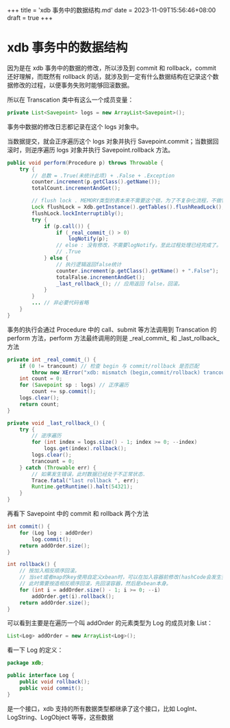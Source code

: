 +++
title = 'xdb 事务中的数据结构.md'
date = 2023-11-09T15:56:46+08:00
draft = true
+++

# xdb 事务中的数据结构

因为是在 xdb 事务中的数据的修改，所以涉及到 commit 和 rollback，commit 还好理解，而既然有 rollback 的话，就涉及到一定有什么数据结构在记录这个数据修改的过程，以便事务失败时能够回滚数据。

所以在 Transcation 类中有这么一个成员变量：

```java
private List<Savepoint> logs = new ArrayList<Savepoint>();
```

事务中数据的修改日志都记录在这个 logs 对象中。

当数据提交，就会正序遍历这个 logs 对象并执行 Savepoint.commit；当数据回滚时，则逆序遍历 logs 对象并执行 Savepoint.rollback 方法。

```java
public void perform(Procedure p) throws Throwable {
    try {
        // 总数 = .True(未统计此项) + .False + .Exception
        counter.increment(p.getClass().getName());
        totalCount.incrementAndGet();

        // flush lock . MEMORY类型的表本来不需要这个锁，为了不复杂化流程，不做特殊处理。
        Lock flushLock = Xdb.getInstance().getTables().flushReadLock();
        flushLock.lockInterruptibly();
        try {
            if (p.call()) {
                if (_real_commit_() > 0)
                    logNotify(p);
                // else : 没有修改，不需要logNotify。至此过程处理已经完成了。
                // .True
            } else {
                // 执行逻辑返回false统计
                counter.increment(p.getClass().getName() + ".False");
                totalFalse.incrementAndGet();
                _last_rollback_(); // 应用返回 false，回滚。
            }
        } 
        ... // 非必要代码省略
    }
}
```

事务的执行会通过 Procedure 中的 call、submit 等方法调用到 Transcation 的 perform 方法，perform 方法最终调用的则是 \_real_commit\_ 和 \_last_rollback\_ 方法

```java
private int _real_commit_() {
    if (0 != trancount) // 检查 begin 与 commit/rollback 是否匹配
        throw new XError("xdb: mismatch (begin,commit/rollback) trancount=" + trancount);
    int count = 0;
    for (Savepoint sp : logs) // 正序遍历
        count += sp.commit();
    logs.clear();
    return count;
}
```

```java
private void _last_rollback_() {
    try {
        // 逆序遍历
        for (int index = logs.size() - 1; index >= 0; --index)
            logs.get(index).rollback();
        logs.clear();
        trancount = 0;
    } catch (Throwable err) {
        // 如果发生错误，此时数据已经处于不正常状态.
        Trace.fatal("last rollback ", err);
        Runtime.getRuntime().halt(54321);
    }
}
```

再看下 Savepoint 中的 commit 和 rollback 两个方法

```java
int commit() {
    for (Log log : addOrder)
        log.commit();
    return addOrder.size();
}

int rollback() {
    // 按加入相反顺序回滚。
    // 当set或者map的key使用自定义xbean时，可以在加入容器前修改(hashCode会发生变化)，
    // 此时需要按造相反顺序回滚，先回滚容器，然后是xbean本身。
    for (int i = addOrder.size() - 1; i >= 0; --i)
        addOrder.get(i).rollback();
    return addOrder.size();
}
```

可以看到主要是在遍历一个叫 addOrder 的元素类型为 Log 的成员对象 List：

```java
List<Log> addOrder = new ArrayList<Log>();
```

看一下 Log 的定义：

```java
package xdb;

public interface Log {
	public void rollback();
	public void commit();
}
```

是一个接口，xdb 支持的所有数据类型都继承了这个接口，比如 LogInt、LogString、LogObject 等等，这些数据 